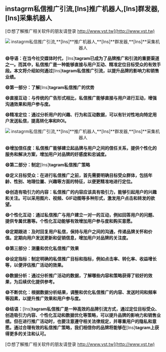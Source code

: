 ## **instagrm私信推广引流,**[Ins]**推广机器人,**[Ins]**群发器,**[Ins]**采集机器人**

[😍想了解推广相关软件的朋友请登录 http://www.vst.tw](http://www.vst.tw)

 <center><img src="https://vst.tw/MP4/tuiguang/png/5.png" alt="instagrm私信推广引流,**[Ins]**推广机器人,**[Ins]**群发器,**[Ins]**采集机器人"></center>

**😄导语：在当今社交媒体时代，**[Ins]**tagram已成为了品牌推广和引流的重要渠道之一。而其中，私信推广是一种能够直接与用户互动、精准定位目标受众的有效手段。本文将介绍如何通过**[Ins]**tagram私信推广引流，以提升品牌的影响力和销售业绩。**

**😄第一部分：了解**[Ins]**tagram私信推广的优势**

**😄直接互动：与传统的广告形式相比，私信推广能够直接与用户进行互动，增强沟通效果和用户参与度。**

**😄精准定位：通过分析用户的兴趣、行为和互动数据，可以有针对性地向特定用户发送私信，提高转化率和ROI。**

 <center><img src="https://vst.tw/MP4/tuiguang/png/4.png" alt="instagrm私信推广引流,**[Ins]**推广机器人,**[Ins]**群发器,**[Ins]**采集机器人"></center>

**😄增加信任度：私信推广能够建立起品牌与用户之间的信任关系，提供个性化的服务和解决方案，增加用户对品牌的好感度和忠诚度。**

**😄第二部分：制定**[Ins]**tagram私信推广策略**

**😄定义目标受众：在进行私信推广之前，首先需要明确目标受众群体，包括年龄、性别、地理位置、兴趣等方面的特征，以便更精准地进行定位。**

**😄创造有吸引力的内容：私信推广的内容应该具有吸引力，能够引起用户的兴趣和关注。可以采用图片、视频、GIF动图等多种形式，激发用户点击和转发的欲望。**

**😄个性化互动：通过私信推广与用户建立一对一的互动，例如回答用户的问题、提供专属优惠等。个性化互动能够有效增加用户参与度和购买意愿。**

**😄定期跟进：及时回复用户私信，保持与用户之间的沟通，传递品牌关怀和价值。定期向用户发送更新和促销信息，增加用户对品牌的关注度。**

**😄第三部分：测量和优化私信推广效果**

**😄设定指标：制定明确的私信推广目标和指标，例如点击率、转化率、收益增长等，以便评估推广活动的效果。**

**😄数据分析：通过分析推广活动的数据，了解哪些内容和策略获得了较好的效果，为后续优化提供参考。**

**😄不断优化：根据数据分析结果，调整和优化私信推广的内容、发送时间和频率等因素，以提升推广效果和用户参与度。**

**😄结语：**[Ins]**tagram私信推广是一种高效的品牌引流方式，通过定位目标受众、创造吸引力内容、个性化互动和数据优化等策略，可以提升品牌的影响力和销售业绩。但在进行推广活动时，也要注意遵守相关法律规定，并尊重用户的隐私和意愿。通过合理有效的私信推广策略，我们相信你的品牌将能够在**[Ins]**tagram上获得更多的关注和认可。**

[😍想了解推广相关软件的朋友请登录 http://www.vst.tw](http://www.vst.tw)



